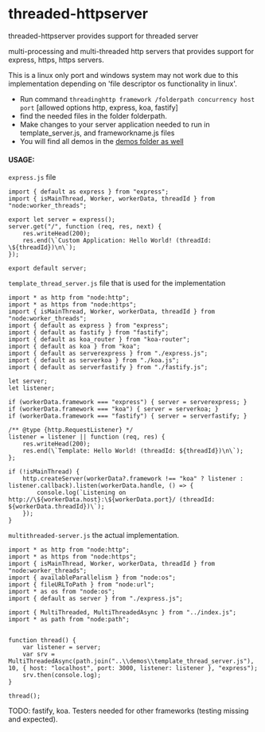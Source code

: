 # threaded-httpserver
threaded-httpserver provides support for threaded server

multi-processing and multi-threaded http servers that provides support for express, https, https servers.  

This is a linux only port and windows system may not work due to this implementation depending on 'file descriptor os functionality in linux'.

- Run command `threadinghttp framework /folderpath concurrency host port` [allowed options http, express, koa, fastify]
- find the needed files in the folder folderpath.
- Make changes to your server application needed to run in template_server.js, and frameworkname.js files
- You will find all demos in the [demos folder as well](https://github.com/ganeshkbhat/threaded-httpserver/tree/main/demos)


#### USAGE:

`express.js` file


```
import { default as express } from "express";
import { isMainThread, Worker, workerData, threadId } from "node:worker_threads";

export let server = express();
server.get("/", function (req, res, next) {
    res.writeHead(200);
    res.end(\`Custom Application: Hello World! (threadId: \${threadId})\n\`);
});

export default server;
```


`template_thread_server.js` file that is used for the implementation


```
import * as http from "node:http";
import * as https from "node:https";
import { isMainThread, Worker, workerData, threadId } from "node:worker_threads";
import { default as express } from "express";
import { default as fastify } from "fastify";
import { default as koa_router } from "koa-router";
import { default as koa } from "koa";
import { default as serverexpress } from "./express.js";
import { default as serverkoa } from "./koa.js";
import { default as serverfastify } from "./fastify.js";

let server;
let listener;

if (workerData.framework === "express") { server = serverexpress; }
if (workerData.framework === "koa") { server = serverkoa; }
if (workerData.framework === "fastify") { server = serverfastify; }

/** @type {http.RequestListener} */
listener = listener || function (req, res) {
    res.writeHead(200);
    res.end(\`Template: Hello World! (threadId: ${threadId})\n\`);
};

if (!isMainThread) {
    http.createServer(workerData?.framework !== "koa" ? listener : listener.callback).listen(workerData.handle, () => {
        console.log(`Listening on http://\${workerData.host}:\${workerData.port}/ (threadId: ${workerData.threadId})\`);
    });
}
```

`multithreaded-server.js` the actual implementation.


```
import * as http from "node:http";
import * as https from "node:https";
import { isMainThread, Worker, workerData, threadId } from "node:worker_threads";
import { availableParallelism } from "node:os";
import { fileURLToPath } from "node:url";
import * as os from "node:os";
import { default as server } from "./express.js";

import { MultiThreaded, MultiThreadedAsync } from "../index.js";
import * as path from "node:path";


function thread() {
    var listener = server;
    var srv = MultiThreadedAsync(path.join("..\\demos\\template_thread_server.js"), 10, { host: "localhost", port: 3000, listener: listener }, "express");
    srv.then(console.log);
}

thread();

```

TODO: fastify, koa. Testers needed for other frameworks (testing missing and expected). 
